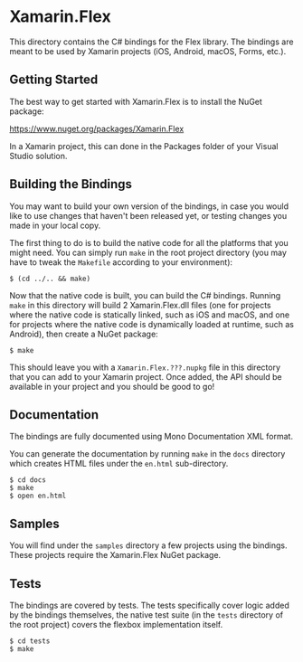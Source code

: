 # Xamarin.Flex

This directory contains the C# bindings for the Flex library. The bindings are meant to be used by Xamarin projects (iOS, Android, macOS, Forms, etc.).

## Getting Started

The best way to get started with Xamarin.Flex is to install the NuGet package:

https://www.nuget.org/packages/Xamarin.Flex

In a Xamarin project, this can done in the Packages folder of your Visual Studio solution.

## Building the Bindings

You may want to build your own version of the bindings, in case you would like to use changes that haven't been released yet, or testing changes you made in your local copy.

The first thing to do is to build the native code for all the platforms that you might need. You can simply run `make` in the root project directory (you may have to tweak the `Makefile` according to your environment):

```
$ (cd ../.. && make)
```

Now that the native code is built, you can build the C# bindings. Running `make` in this directory will build 2 Xamarin.Flex.dll files (one for projects where the native code is statically linked, such as iOS and macOS, and one for projects where the native code is dynamically loaded at runtime, such as Android), then create a NuGet package:

```
$ make
```

This should leave you with a `Xamarin.Flex.???.nupkg` file in this directory that you can add to your Xamarin project. Once added, the API should be available in your project and you should be good to go!

## Documentation

The bindings are fully documented using Mono Documentation XML format. 

You can generate the documentation by running `make` in the `docs` directory which creates HTML files under the `en.html` sub-directory.

```
$ cd docs
$ make
$ open en.html
```

## Samples

You will find under the `samples` directory a few projects using the bindings. These projects require the Xamarin.Flex NuGet package.

## Tests

The bindings are covered by tests. The tests specifically cover logic added by the bindings themselves, the native test suite (in the `tests` directory of the root project) covers the flexbox implementation itself.

```
$ cd tests
$ make
```
